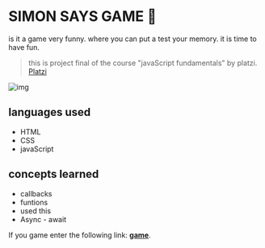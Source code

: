 # SIMON SAYS GAME 💚

is it a game very funny. where you can put a test your memory. it is time to have fun.

> this is project final of the course "javaScript fundamentals" by platzi. [Platzi](https://platzi.com/ "Platzi")

![img](https://i.ibb.co/NnMv1m3/captura-juego.png")

## languages ​​used

- HTML
- CSS
- javaScript

## concepts learned

- callbacks
- funtions
- used this
- Async - await

If you game enter the following link: [**game**](https://keilamartinez.github.io/Simon-says-game/ "game").
